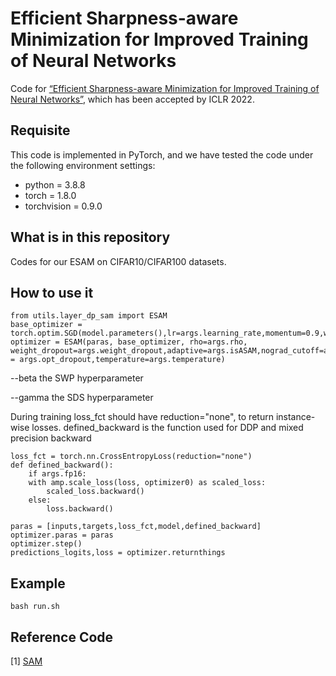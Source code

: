 # Efficient Sharpness-aware Minimization for Improved Training of Neural Networks

Code for [“Efficient Sharpness-aware Minimization for Improved Training of Neural Networks”](https://openreview.net/forum?id=n0OeTdNRG0Q), which has been accepted by ICLR 2022. 


## Requisite

This code is implemented in PyTorch, and we have tested the code under the following environment settings:

- python = 3.8.8
- torch = 1.8.0
- torchvision = 0.9.0

## What is in this repository

Codes for our ESAM on CIFAR10/CIFAR100 datasets. 







## How to use it

```
from utils.layer_dp_sam import ESAM
base_optimizer = torch.optim.SGD(model.parameters(),lr=args.learning_rate,momentum=0.9,weight_decay=args.weight_decay)
optimizer = ESAM(paras, base_optimizer, rho=args.rho, weight_dropout=args.weight_dropout,adaptive=args.isASAM,nograd_cutoff=args.nograd_cutoff,opt_dropout = args.opt_dropout,temperature=args.temperature)
```

--beta the SWP hyperparameter

--gamma the SDS hyperparameter

During training 
loss_fct should have reduction="none", to return instance-wise losses. 
defined_backward is the function used for DDP and mixed precision backward

```
loss_fct = torch.nn.CrossEntropyLoss(reduction="none")
def defined_backward():
    if args.fp16:
    with amp.scale_loss(loss, optimizer0) as scaled_loss:
        scaled_loss.backward()
    else:
        loss.backward()

paras = [inputs,targets,loss_fct,model,defined_backward]
optimizer.paras = paras
optimizer.step()
predictions_logits,loss = optimizer.returnthings
```

## Example

```bash run.sh```



## Reference Code
[1] [SAM](https://github.com/davda54/sam)
